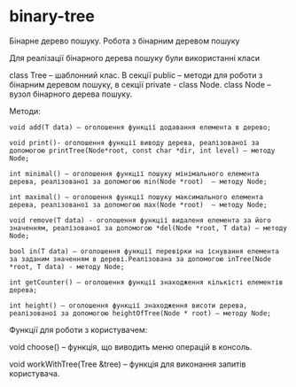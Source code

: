# binary-tree

Бінарне дерево пошуку. Робота з бінарним деревом пошуку

Для реалізації бінарного дерева пошуку були використанні класи

class Tree –  шаблонний клас. В секції public – методи для роботи з бінарним деревом пошуку, в секції private - class Node.
class Node – вузол бінарного дерева пошуку. 


Методи:

	void add(T data) – оголошення функції додавання елемента в дерево;

	void print()- оголошення функції виводу дерева, реалізованої за допомогою printTree(Node*root, const char *dir, int level) – методу Node;

	int minimal() – оголошення функції пошуку мінімального елемента дерева, реалізованої за допомогою min(Node *root)  – методу Node;

	int maximal() – оголошення функції пошуку максимального елемента дерева, реалізованої за допомогою max(Node *root)  – методу Node;

	void remove(T data) - оголошення функції видаленя елемента за його значенням, реалізованої за допомогою *del(Node *root, T data) – методу Node;

	bool in(T data) – оголошення функції перевірки на існування елемента за заданим значенням в дереві.Реалізована за допомогою inTree(Node *root, T data) - методу Node;

	int getCounter() – оголошення функції знаходження кількісті елементів дерева;

	int height() – оголошення функції знаходження висоти дерева, реалізованої за допомогою heightOfTree(Node * root) – методу Node;
        
        
Функції для роботи з користувачем:

void choose() – функція, що виводить меню операцій в консоль.

void workWithTree(Tree<int> &tree) – функція для виконання запитів користувача.
